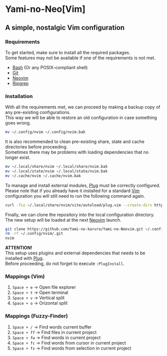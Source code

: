 # Yami-no-Neo[Vim]

## A simple, nostalgic Vim configuration

### Requirements

To get started, make sure to install all the required packages.  
Some features may not be available if one of the requirements is not met.

- [Bash](https://www.gnu.org/software/bash/) (Or any POSIX-compliant shell)
- [Git](https://github.com/git/git)
- [Neovim](https://github.com/neovim/neovim)
- [Ripgrep](https://github.com/BurntSushi/ripgrep)

### Installation 

With all the requirements met, we can proceed by making a backup copy of any pre-existing configurations.  
This way we will be able to restore an old configuration in case something goes wrong.

```bash
mv ~/.config/nvim ~/.config/nvim.bak
```
    
It is also recommended to clean pre-existing share, state and cache directories before proceeding.  
Sometimes there may be problems with loading dependencies that no longer exist.

```bash
mv ~/.local/share/nvim ~/.local/share/nvim.bak
mv ~/.local/state/nvim ~/.local/state/nvim.bak
mv ~/.cache/nvim ~/.cache/nvim.bak
```

To manage and install external modules, [Plug](https://github.com/junegunn/vim-plug) must be correctly configured.  
Please note that if you already have it installed for a standard [Vim](https://github.com/vim/vim) configuration you will still need to run the following command again.

```bash
curl -fLo ~/.local/share/nvim/site/autoload/plug.vim --create-dirs https://raw.githubusercontent.com/junegunn/vim-plug/master/plug.vim
```

Finally, we can clone the repository into the local configuration directory.  
The new setup will be loaded at the next [Neovim](https://github.com/neovim/neovim) launch.

```bash
git clone https://github.com/Yami-no-karuro/Yami-no-Neovim.git ~/.config/nvim
rm -rf ~/.config/nvim/.git
nvim
```

**ATTENTION!**  
This setup uses plugins and external dependencies that needs to be installed with [Plug](https://github.com/junegunn/vim-plug).  
Before proceeding, do not forget to execute `:PlugInstall`.

### Mappings (Vim)

1. `Space + e` -> Open file explorer
2. `Space + t` -> Open terminal
3. `Space + v` -> Vertical split
4. `Space + o` -> Orizontal split

### Mappings (Fuzzy-Finder)

1. `Space + /`  -> Find words current buffer
2. `Space + ff` -> Find files in current project
3. `Space + fw` -> Find words in current project
4. `Space + fc` -> Find words from cursor in current project
5. `Space + fs` -> Find words from selection in current project

